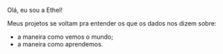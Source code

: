 Olá, eu sou a Ethel!

Meus projetos se voltam pra entender os que os dados nos dizem sobre:  
- a maneira como vemos o mundo; 
- a maneira como aprendemos.

<!---
ethel-data/ethel-data is a ✨ special ✨ repository because its `README.md` (this file) appears on your GitHub profile.
You can click the Preview link to take a look at your changes.
--->
